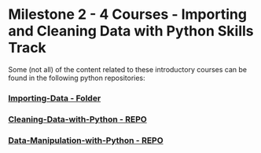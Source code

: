 # Milestone 2 - 4 Courses - Importing and Cleaning Data with Python Skills Track

Some (not all) of the content related to these introductory courses can be found in the following python repositories:

### [Importing-Data - Folder](https://github.com/ElenaE873/Introduction-to-Python/tree/main/Importing-Data)

### [Cleaning-Data-with-Python - REPO](https://github.com/ElenaE873/Cleaning-Data-with-Python)

### [Data-Manipulation-with-Python - REPO](https://github.com/ElenaE873/Data-Manipulation-with-Python)